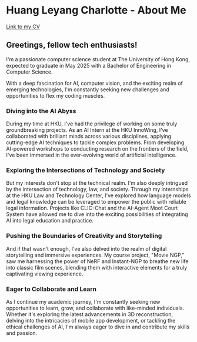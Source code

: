 # Huang Leyang Charlotte - About Me

[Link to my CV](https://drive.google.com/file/d/1ijD7YOm7hnqsMoyHipZ4Z-kiWi15aAaz/view?usp=share_link)

## Greetings, fellow tech enthusiasts!

I'm a passionate computer science student at The University of Hong Kong, expected to graduate in May 2025 with a Bachelor of Engineering in Computer Science.

With a deep fascination for AI, computer vision, and the exciting realm of emerging technologies, I'm constantly seeking new challenges and opportunities to flex my coding muscles.

### Diving into the AI Abyss

During my time at HKU, I've had the privilege of working on some truly groundbreaking projects. As an AI Intern at the HKU InnoWing, I've collaborated with brilliant minds across various disciplines, applying cutting-edge AI techniques to tackle complex problems. From developing AI-powered workshops to conducting research on the frontiers of the field, I've been immersed in the ever-evolving world of artificial intelligence.

### Exploring the Intersections of Technology and Society

But my interests don't stop at the technical realm. I'm also deeply intrigued by the intersection of technology, law, and society. Through my internships at the HKU Law and Technology Center, I've explored how language models and legal knowledge can be leveraged to empower the public with reliable legal information. Projects like CLIC-Chat and the AI-Agent Moot Court System have allowed me to dive into the exciting possibilities of integrating AI into legal education and practice.

### Pushing the Boundaries of Creativity and Storytelling

And if that wasn't enough, I've also delved into the realm of digital storytelling and immersive experiences. My course project, "Movie NGP," saw me harnessing the power of NeRF and Instant-NGP to breathe new life into classic film scenes, blending them with interactive elements for a truly captivating viewing experience.

### Eager to Collaborate and Learn

As I continue my academic journey, I'm constantly seeking new opportunities to learn, grow, and collaborate with like-minded individuals. Whether it's exploring the latest advancements in 3D reconstruction, delving into the intricacies of mobile app development, or tackling the ethical challenges of AI, I'm always eager to dive in and contribute my skills and passion.

